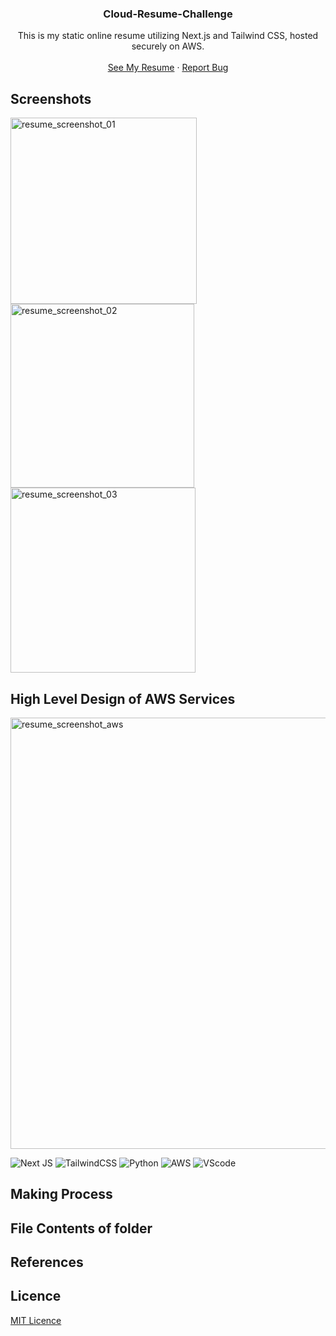 <div align="center">
  <h3 align="center">Cloud-Resume-Challenge</h3>
  <p align="center">
    This is my static online resume utilizing Next.js and Tailwind CSS, hosted securely on AWS.
    <br />
    <br />
    <a href="https://juanchung.net">See My Resume</a>
    ·
    <a href="/">Report Bug</a>
  </p>
</div>

## Screenshots

<img width="298" alt="resume_screenshot_01" src="https://github.com/jchung7v/mywebsite2/assets/111412548/81cc59c4-639f-4678-8e52-eaf3956bd49a">
<img width="294" alt="resume_screenshot_02" src="https://github.com/jchung7v/mywebsite2/assets/111412548/39bec2e9-cee9-4eb0-9bde-6b28634e6257">
<img width="296" alt="resume_screenshot_03" src="https://github.com/jchung7v/mywebsite2/assets/111412548/76023c24-0b66-4b6c-b595-7ecbc00838c3">

## High Level Design of AWS Services

<img width="690" alt="resume_screenshot_aws" src="https://github.com/jchung7v/mywebsite2/assets/111412548/6a500ed3-84cf-4ca5-a837-9f97a3ef7ef4">

![Next JS](https://img.shields.io/badge/Next^13.3.2-black?style=for-the-badge&logo=next.js&logoColor=white)
![TailwindCSS](https://img.shields.io/badge/tailwindcss^3.3.2-%2338B2AC.svg?style=for-the-badge&logo=tailwind-css&logoColor=white)
![Python](https://img.shields.io/badge/Python-blue?style=for-the-badge&logo=AWS&logoColor=white)
![AWS](https://img.shields.io/badge/AWS-FF9900?style=for-the-badge&logo=AWS&logoColor=white)
![VScode](https://img.shields.io/badge/VSCode-0078D4?style=for-the-badge&logo=visual%20studio%20code&logoColor=white)

## Making Process


## File Contents of folder

## References

## Licence
[MIT Licence](https://www.mit.edu/~amini/LICENSE.md)
